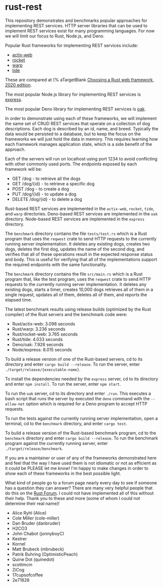 # rust-rest

This repository demonstrates and benchmarks popular approaches
for implementing REST services.
HTTP server libraries that can be used to implement REST services
exist for many programming languages.
For now we will limit our focus to Rust, Node.js, and Deno.

Popular Rust frameworks for implementing REST services include:

- [actix-web](https://crates.io/crates/actix-web)
- [rocket](https://crates.io/crates/rocket)
- [warp](https://crates.io/crates/warp)
- [tide](https://crates.io/crates/tide)

These are compared at {% aTargetBlank
[Choosing a Rust web framework, 2020 edition](https://www.lpalmieri.com/posts/2020-07-04-choosing-a-rust-web-framework-2020-edition/).

The most popular Node.js library for implementing REST services is
[express](https://expressjs.com).

The most popular Deno library for implementing REST services is
[oak](https://oakserver.github.io/oak/).

In order to demonstrate using each of these frameworks,
we will implement the same set of CRUD REST services
that operate on a collection of dog descriptions.
Each dog is described by an id, name, and breed.
Typically the data would be persisted to a database, but
to keep the focus on the frameworks we will just hold the data in memory.
This requires learning how each framework manages application state,
which is a side benefit of the approach.

Each of the servers will run on localhost using port 1234
to avoid conflicting with other commonly used ports.
The endpoints exposed by each framework will be:

- GET /dog - to retrieve all the dogs
- GET /dog/{id} - to retrieve a specific dog
- POST /dog - to create a dog
- PUT /dog/{id} - to update a dog
- DELETE /dog/{id} - to delete a dog

Rust-based REST services are implemented in the
`actix-web`, `rocket`, `tide`, and `warp` directories.
Deno-based REST services are implemented in the `oak` directory.
Node-based REST services are implemented in the `express` directory.

The `benchmark` directory contains the file `tests/test.rs`
which is a Rust program that uses the `reqwest` crate
to send HTTP requests to the currently running server implementation.
It deletes any existing dogs, creates two dogs, deletes the first dog,
updates the name of the second dog, and verifies that all of these
operations result in the expected response status and body.
This is useful for verifying that all of the implementations
support the required endpoints with the same functionality.

The `benchmark` directory contains the file `src/main.rs`
which is a Rust program that, like the test program, uses the `reqwest` crate
to send HTTP requests to the currently running server implementation.
It deletes any existing dogs, starts a timer, creates 10,000 dogs
retrieves all of them in a single request,
updates all of them, deletes all of them, and reports the elapsed time.

The latest benchmark results using release builds
(optimized by the Rust compiler) of the Rust servers
and the benchmark code were:

- Rust/actix-web: 3.098 seconds
- Rust/warp: 3.236 seconds
- Rust/rocket-web: 3.765 seconds
- Rust/tide: 4.033 seconds
- Deno/oak: 7.926 seconds
- Node/express: 8.015 seconds

To build a release version of one of the Rust-based servers,
cd to its directory and enter `cargo build --release`.
To run the server, enter `./target/release/{executable-name}`.

To install the dependencies needed by the `express` server,
cd to its directory and enter `npm install`.
To run the server, enter `npm start`.

To run the `oak` server, cd to its directory and enter `./run`.
This executes a bash script that runs the server
by executed the `deno` command with the `--allow-net` option
which is required for a Deno program to accept HTTP requests.

To run the tests against the currently running server implementation,
open a terminal, cd to the `benchmark` directory, and enter `cargo test`.

To build a release version of the Rust-based benchmark program,
cd to the `benchmark` directory and enter `cargo build --release`.
To run the benchmark program against the currently running server,
enter `./target/release/benchmark`.

If you are a maintainer or user of any of the frameworks
demonstrated here and feel that the way I have used them
is not idiomatic or not as efficient as it could be
PLEASE let me know!
I'm happy to make changes in order to show
each of these frameworks in the best possible light.

What kind of people go to a forum page nearly every day
to see if someone has a question they can answer?
There are many very helpful people that do this
on the [Rust Forum](https://users.rust-lang.org).
I could not have implemented all of this without their help.
Thank you to these and more
(some of whom I could not determine their real name)!

- Alice Ryhl (Alice)
- Cole Miller (cole-miller)
- Dan Bruder (danbruder)
- H2CO3
- John Chabot (jonnyboyC)
- Kestrer
- Kornel
- Matt Brubeck (mbrubeck)
- Patrik Buhring (OptimisticPeach)
- Quine Dot (quinedot)
- scottmcm
- ZiCog
- 17cupsofcoffee
- 2e71828
